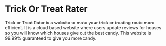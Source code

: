 # Trick Or Treat Rater

Trick or Treat Rater is a website to make your trick or treating route more efficient. It is a cloud based website where users update reviews for houses so you will know which houses give out the best candy. This website is 99.99% guaranteed to give you more candy.
